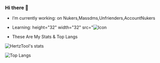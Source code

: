 ### Hi there 👋

-  I’m currently working: on Nukers,Massdms,Unfrienders,AccountNukers
-  Learning: height="32" width="32" src="![Icon](https://cdn.jsdelivr.net/npm/simple-icons@v4/icons/[Python].svg)

- These Are My Stats & Top Langs

![HertzTool's stats](https://github-readme-stats.vercel.app/api?username=HertzTools&count_private=true&show_icons=true&theme=radical)

![Top Langs](https://github-readme-stats.vercel.app/api/top-langs/?username=HertzTools&show_icons=true&theme=radical)
